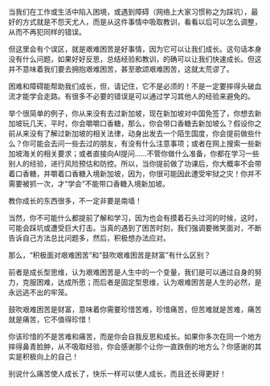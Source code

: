 当我们在工作或生活中陷入困境，或遇到障碍（网络上大家习惯称之为踩坑），最好的方式就是不怨天尤人，而是从这件事情中吸取教训，看看以后可以怎么调整，从而不再犯同样的错误。

但这里会有个误区，就是艰难困苦是好事情，因为它可以让我们成长。这句话本身没有什么问题，如果好好反思，总结经验和教训，的确可以让我们快速成长。但这并不意味着我们要去拥抱艰难困苦，甚至歌颂艰难困苦，这就太荒谬了。

困难和障碍能帮助我们成长，但，请记住，它不是必须的！不是一定要摔得头破血流才能学会走路。有很多不必要的错误是可以通过学习其他人的经验来避免的。

举个很简单的例子，你从来没有去过新加坡，现在新加坡对中国免签了，你想去新加坡玩几天，平时，你会嚼嚼口香糖，那么，你会带口香糖去新加坡么？假设你之前从来没有了解过新加坡的相关法律，动身出发去一个陌生国度，你会提前做些什么？你可能会去问一些去过的朋友，有没有什么注意事项；或者在网上搜索一些新加坡海关的相关要求；或者直接向AI提问……不管你做什么准备，你都在学习一些别人的经验，进行风险预估和防控。所以，当你提前做了功课后，你大概率不会带着口香糖，并嚼着口香糖入境新加坡，因为，你很可能因此遭受牢狱之灾！你并不需要被抓一次，才“学会”不能带口香糖入境新加坡。

教你成长的东西很多，不一定非要是南墙！

当然，你不可能什么都提前了解和学习，因为也会有摸着石头过河的时候，这时，可能会踩坑或遭受巨大打击。当真的遇到了困苦时刻，我们强调要微笑面对，不断告诉自己方法总比问题多，然后，积极想办法应对。

那么，“积极面对艰难困苦”和“鼓吹艰难困苦是财富”有什么区别？

前者是成长型思维，认为艰难困苦是人生中的一个变量，我们是可以通过自身的努力，克服困难，达成所愿；而后者是固定型思维，认为艰难困苦是人生的必然，是永远逃不出的牢笼。

鼓吹艰难困苦是财富，意味着你需要珍惜苦难，珍惜痛苦，但苦难就是苦难，痛苦就是痛苦，它不值得珍惜！

你该珍惜的不是苦难和痛苦，而是你会自我反思和成长。如果你多次在同一个地方摔得鼻青脸肿，从不吸取经验，你会感谢那个让你一直跌倒的地方么？你感谢的其实是积极向上的自己！

别说什么痛苦使人成长了，快乐一样可以使人成长，而且还长得更好！

